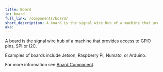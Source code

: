 ```yaml
---
title: Board
id: board
full_link: /components/board/
short_description: A board is the signal wire hub of a machine that provides access to GPIO pins, SPI or I2C.
aka:
---
```


A board is the signal wire hub of a machine that provides access to GPIO pins, SPI or I2C.

Examples of boards include Jetson, Raspberry Pi, Numato, or Arduino.

For more information see [Board Component](/components/board/).
